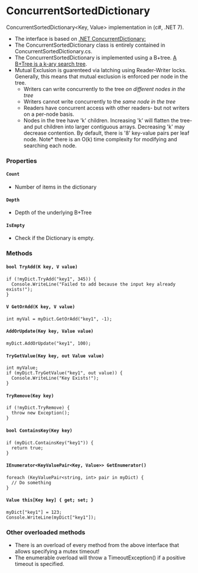 # ConcurrentSortedDictionary
ConcurrentSortedDictionary<Key, Value> implementation in (c#, .NET 7).

- The interface is based on [.NET ConcurrentDictionary:](https://learn.microsoft.com/en-us/dotnet/api/system.collections.concurrent.concurrentdictionary-2?view=net-7.0)
- The ConcurrentSortedDictionary class is entirely contained in ConcurrentSortedDictionary.cs.
- The ConcurrentSortedDictionary is implemented using a B+tree. [A B+Tree is a k-ary search tree](https://en.wikipedia.org/wiki/B%2B_tree#). 
- Mutual Exclusion is guarenteed via latching using Reader-Writer locks. Generally, this means that mutual exclusion is enforced per node in the tree. 
  - Writers can write concurrently to the tree *on different nodes in the tree*
  - Writers cannot write concurrently to the *same node in the tree*
  - Readers have concurrent access with other readers- but not writers on a per-node basis.
  - Nodes in the tree have 'k' children. Increasing 'k' will flatten the tree- and put children into larger contiguous arrays. Decreasing 'k' may decrease contention. By default, there is '8' key-value pairs per leaf node. Note* there is an O(k) time complexity for modifying and searching each node.

### Properties
#### `Count`
 - Number of items in the dictionary
#### `Depth`
 - Depth of the underlying B+Tree
#### `IsEmpty`
- Check if the Dictionary is empty.

### Methods
#### `bool TryAdd(K key, V value)`
```
if (!myDict.TryAdd("key1", 345)) {
  Console.WriteLine("Failed to add because the input key already exists!");
}
```
#### `V GetOrAdd(K key, V value)`
```
int myVal = myDict.GetOrAdd("key1", -1);
```
#### `AddOrUpdate(Key key, Value value)`
```
myDict.AddOrUpdate("key1", 100);
```
#### `TryGetValue(Key key, out Value value)`
```
int myValue;
if (myDict.TryGetValue("key1", out value)) {
  Console.WriteLine("Key Exists!");
}
```
#### `TryRemove(Key key) `
```
if (!myDict.TryRemove) {
  throw new Exception();
}
```
#### `bool ContainsKey(Key key)`
```
if (myDict.ContainsKey("key1")) {
  return true;
}
```
#### `IEnumerator<KeyValuePair<Key, Value>> GetEnumerator()`
```
foreach (KeyValuePair<string, int> pair in myDict) {
  // Do something
}
```
#### `Value this[Key key] { get; set; }`
```
myDict["key1"] = 123;
Console.WriteLine(myDict["key1"]);
```

### Other overloaded methods
- There is an overload of every method from the above interface that allows specifying a mutex timeout!
- The enumerable overload will throw a TimeoutException() if a positive timeout is specified.
